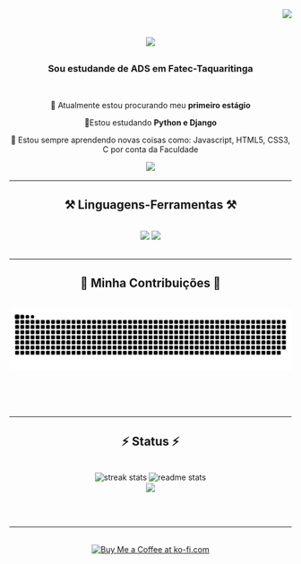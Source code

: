 <img align="right" src="https://visitor-badge.laobi.icu/badge?page_id=RenanNDSilva.RenanNDSilva" />

<h1 align="center">
    <img src="https://readme-typing-svg.herokuapp.com/?font=Righteous&size=35&center=true&vCenter=true&width=500&height=70&duration=4000&lines=Olá+Pessoal!+👋;+Eu+sou+Renan+Nascimento!;" />
</h1>

<h3 align="center">Sou estudande de ADS em Fatec-Taquaritinga </h3>

<br/>

<div align="center">
 
 🔭 Atualmente estou procurando meu **primeiro estágio**
 
 🌱Estou estudando **Python e Django**

💬 Estou sempre aprendendo novas coisas como: Javascript, HTML5, CSS3, C por conta da Faculdade 

 </div>
 
<div align="center"> 
  <a href="https://www.linkedin.com/in/renan-nascimento-0a785129a/" target="_blank">
    <img src="https://img.shields.io/badge/LinkedIn-0077B5?style=for-the-badge&logo=linkedin&logoColor=white" target="_blank" />
  </a>
</div>

 <hr/>
 
<h2 align="center">⚒️ Linguagens-Ferramentas ⚒️</h2>
<br/>
<div align="center">
    <img src="https://skillicons.dev/icons?i=bootstrap,html,css,vscode,github" />
    <img src="https://skillicons.dev/icons?i=python,javascript,c,django,pycharm" /><br>
</div>

<br/>
<hr/>

<div align="center">
  <h2>🐍 Minha Contribuições 🐍</h2>
  <br>
  <img alt="snake eating my contributions" src="https://raw.githubusercontent.com/RenanNDSilva/RenanNDSilva/output/github-contribution-grid-snake.svg" />

  <br/><br/><br/>
</div>

<hr/>

<h2 align="center">⚡ Status ⚡</h2>
<br>
<div align=center>
  <img width=390 src="https://streak-stats.demolab.com/?user=RenanNDSilva&count_private=true&theme=react&border_radius=10" alt="streak stats"/>
  <img width=390 src="https://github-readme-stats.vercel.app/api?username=RenanNDSilva&count_private=true&show_icons=true&theme=react&rank_icon=github&border_radius=10" alt="readme stats" />
  <br/>
  <img width=390 align="center" src="https://github-readme-stats.vercel.app/api/top-langs/?username=RenanNDSilva&hide_progress=true&theme=react"/>
</div>

<br/><br/>

<hr/>

<br/>

<div align="center">
<a href='https://ko-fi.com/V7V4RAK9C' target='_blank'><img height='64' style='border:0px;height:64px;' src='https://storage.ko-fi.com/cdn/kofi1.png?v=3' border='0' alt='Buy Me a Coffee at ko-fi.com' /></a>
</div>

<br/>
